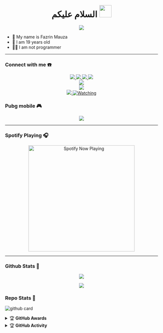 <h1 align="center">السلام عليكم <img src="https://user-images.githubusercontent.com/1303154/88677602-1635ba80-d120-11ea-84d8-d263ba5fc3c0.gif" width="40px" alt=""><br></h1>
<p align="center">
  <img src="https://github.com/fazrin-mauza.png" />
</p>

<p align="center">

- 👤 My name is Fazrin Mauza
- 💌 I am 19 years old 
- 👨‍💻 I am not programmer

</p>

------
### Connect with me ☎️
<p align="center">
  <a href="https://instagram.com/fazrinmauza"><img src="https://img.shields.io/badge/Instagram-E4405F?style=for-the-badge&logo=instagram&logoColor=white"/> 
  <a href="https://tiktok.com/@fazrinmauza"><img src="https://img.shields.io/badge/Tiktok-09001E?style=for-the-badge&logo=tiktok&logoColor=white"/> 
  <a href="https://wa.me/6283110011351"><img src="https://img.shields.io/badge/WhatsApp-25D366?style=for-the-badge&logo=whatsapp&logoColor=white" />
  <a href="https://t.me/fazrinmauza"><img src="https://img.shields.io/badge/Telegram-%230088cc.svg?&style=for-the-badge&logo=telegram&logoColor=white" /> <br>
  <a href="https://youtube.com/c/xZrinva"><img src="https://img.shields.io/badge/YouTube-xZrinva-ff0000?style=for-the-badge&logo=youtube&logoColor=ff0000&link=https://youtube.com/c/zeeoneofc" /><br>
  <a name=xZrinva&label=VIEWS&style=flat-square&color=orange" />
  <a href="https://youtube.com/c/xZrinva"><img src="https://img.shields.io/youtube/channel/subscribers/UCpbpBidDtXnAg4XcPSKEdNg?style=social" /> <br>
  <a href="https://github.com/fazrin-mauza"><img src="https://img.shields.io/badge/-GitHub-black?style=flat-square&logo=github" /> 
  <a href="https://komarev.com/ghpvc/?username=fazrin-mauza&color=blue&style=flat-square&label=Profile+Views"><img title="Watching" src="https://komarev.com/ghpvc/?username=fazrin-mauza&color=green&style=flat-square&label=Profile+View"></a>
</p>

### Pubg mobile 🎮
<p align="center">
  <img src="https://github.com/Andriiwalker/zeeoneofc/blob/zeeoneofc/2047a1zwq1.gif" />
</p>

------

### Spotify Playing 🎧

<p align="center">
  <a href="https://open.spotify.com/user/31nuzemgd72h4llo3dnl2pshegeu?si=qHWmVIfBQhy2KyH0dJgQ2Q&utm_source=copy-link" target="_blank"><img src="https://now-playing-on-spotify.vercel.app/api/spotify" alt="Spotify Now Playing" width="350"/></a>
</p>

------

### Github Stats 🚀

<p align="center"><a href="https://github.com/fazrin-mauza"><img src="https://github-readme-stats.vercel.app/api?username=fazrin-mauza&show_icons=true&theme=radical"></a></p>
<p align="center"><a href="https://github.com/fazrin-mauza"><img src="https://github-readme-stats.vercel.app/api/top-langs/?username=fazrin-mauza&theme=radical&layout=compact"></a></p> 

### Repo Stats 🔭
![github card](https://github-readme-stats.vercel.app/api/pin/?username=fazrin-mauza&repo=fazrin-mauza&theme=dark)


<details>
    <summary>&#127942 <b>GitHub Awards</b></summary><br/>

![Github Trophy](https://github-profile-trophy.vercel.app/?username=fazrin-mauza)

</details>

<details>
    <summary>&#127942 <b>GitHub Activity</b></summary><br/>

![Metrics](https://metrics.lecoq.io/fazrin-mauza?template=classic&repositories.forks=true&languages=1&languages.colors=github&languages.threshold=0%25&config.timezone=Asia%2FMakassar)

</details> 
